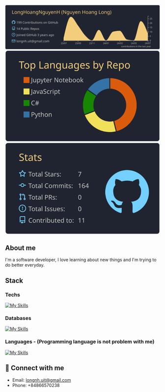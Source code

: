 
[![](https://raw.githubusercontent.com/LongHoangNguyenH/LongHoangNguyenH/master/profile-summary-card-output/ayu_mirage/0-profile-details.svg)](https://github.com/vn7n24fzkq/github-profile-summary-cards)
[![](https://raw.githubusercontent.com/LongHoangNguyenH/LongHoangNguyenH/master/profile-summary-card-output/ayu_mirage/1-repos-per-language.svg)](https://github.com/vn7n24fzkq/github-profile-summary-cards) ![](https://raw.githubusercontent.com/LongHoangNguyenH/LongHoangNguyenH/master/profile-summary-card-output/ayu_mirage/3-stats.svg)
## About me
I'm a software developer, I love learning about new things and I'm trying to do better everyday. 

## Stack 
  ### Techs
   [![My Skills](https://skillicons.dev/icons?i=nestjs,react,docker,graphql,nextjs&theme=light)](https://skillicons.dev)
  ### Databases
  [![My Skills](https://skillicons.dev/icons?i=mysql,mongodb,postgres,prisma&theme=light)](https://skillicons.dev)
  ### Languages - (**Programming language is not problem with me**)
  [![My Skills](https://skillicons.dev/icons?i=java,js,nodejs,ts,go,py&theme=light)](https://skillicons.dev)
  
## 🔗 Connect with me
- Email: longnh.uit@gmail.com
- Phone: +84866570238


